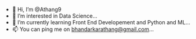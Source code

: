 - 👋 Hi, I’m @Athang9
- 👀 I’m interested in Data Science...
- 🌱 I’m currently learning Front End Developement and Python and ML...
- 📫 You can ping me on bhandarkarathang@gmail.com...

<!---
Athang9/Athang9 is a ✨ special ✨ repository because its `README.md` (this file) appears on your GitHub profile.
You can click the Preview link to take a look at your changes.
--->
